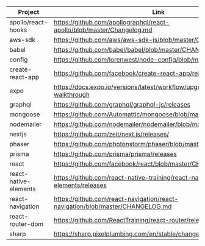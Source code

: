 | Project                   | Link                                                                     |
|---------------------------|--------------------------------------------------------------------------|
| apollo/react-hooks | https://github.com/apollographql/react-apollo/blob/master/Changelog.md |
| aws-sdk | https://github.com/aws/aws-sdk-js/blob/master/CHANGELOG.md |
| babel | https://github.com/babel/babel/blob/master/CHANGELOG.md |
| config | https://github.com/lorenwest/node-config/blob/master/History.md |
| create-react-app | https://github.com/facebook/create-react-app/releases |
| expo | https://docs.expo.io/versions/latest/workflow/upgrading-expo-sdk-walkthrough |
| graphql | https://github.com/graphql/graphql-js/releases |
| mongoose | https://github.com/Automattic/mongoose/blob/master/History.md |
| nodemailer | https://github.com/nodemailer/nodemailer/blob/master/CHANGELOG.md |
| nextjs | https://github.com/zeit/next.js/releases/ |
| phaser | https://github.com/photonstorm/phaser/blob/master/CHANGELOG.md |
| prisma | https://github.com/prisma/prisma/releases |
| react | https://github.com/facebook/react/blob/master/CHANGELOG.md |
| react-native-elements | https://github.com/react-native-training/react-native-elements/releases |
| react-navigation | https://github.com/react-navigation/react-navigation/blob/master/CHANGELOG.md |
| react-router-dom | https://github.com/ReactTraining/react-router/releases |
| sharp | https://sharp.pixelplumbing.com/en/stable/changelog/ |
